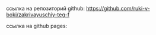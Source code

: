 ссылка на репозиторий github: https://github.com/ruki-v-boki/zakrivayuschiy-teg-f

ссылка на github pages:
